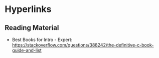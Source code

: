 # Hyperlinks

## Reading Material 
- Best Books for Intro - Expert: https://stackoverflow.com/questions/388242/the-definitive-c-book-guide-and-list